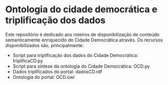 # Ontologia do cidade democrática e triplificação dos dados

Este repositório é dedicado aos roteiros de disponibilização
de conteúdo semanticamente enriquecido do Cidade Democrática através.
Os recursos disponibilizados são, principalmente:
* Script para triplificação dos dados do Cidade Democrática: triplificaCD.py
* Script para síntese da ontologia do Cidade Democrática: OCD.py
* Dados triplificados do portal: dadosCD.rdf
* Ontologia do portal: OCD.owl

